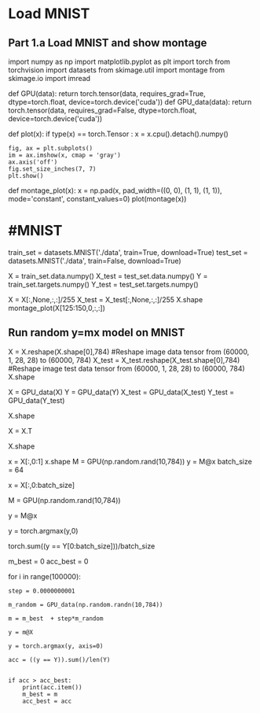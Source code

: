 # Load MNIST

## Part 1.a Load MNIST and show montage

import numpy as np
import matplotlib.pyplot as plt
import torch
from torchvision import datasets
from skimage.util import montage
from skimage.io import imread

def GPU(data):
    return torch.tensor(data, requires_grad=True, dtype=torch.float, device=torch.device('cuda'))
def GPU_data(data):
    return torch.tensor(data, requires_grad=False, dtype=torch.float, device=torch.device('cuda'))

def plot(x):
    if type(x) == torch.Tensor :
        x = x.cpu().detach().numpy()

    fig, ax = plt.subplots()
    im = ax.imshow(x, cmap = 'gray')
    ax.axis('off')
    fig.set_size_inches(7, 7)
    plt.show()
def montage_plot(x):
    x = np.pad(x, pad_width=((0, 0), (1, 1), (1, 1)), mode='constant', constant_values=0)
    plot(montage(x))

# #MNIST
train_set = datasets.MNIST('./data', train=True, download=True)
test_set = datasets.MNIST('./data', train=False, download=True)

X = train_set.data.numpy()
X_test = test_set.data.numpy()
Y = train_set.targets.numpy()
Y_test = test_set.targets.numpy()

X = X[:,None,:,:]/255
X_test = X_test[:,None,:,:]/255
X.shape
montage_plot(X[125:150,0,:,:])

## Run random y=mx model on MNIST
X = X.reshape(X.shape[0],784)                    #Reshape image data tensor from (60000, 1, 28, 28) to (60000, 784)
X_test = X_test.reshape(X_test.shape[0],784)     #Reshape image test data tensor from (60000, 1, 28, 28) to (60000, 784)
X.shape

X = GPU_data(X)
Y = GPU_data(Y)
X_test = GPU_data(X_test)
Y_test = GPU_data(Y_test)

X.shape

X = X.T

X.shape

x = X[:,0:1]
x.shape
M = GPU(np.random.rand(10,784))
y = M@x
batch_size = 64

x = X[:,0:batch_size]

M = GPU(np.random.rand(10,784))

y = M@x

y = torch.argmax(y,0)

torch.sum((y == Y[0:batch_size]))/batch_size


m_best = 0
acc_best = 0

for i in range(100000):

    step = 0.0000000001

    m_random = GPU_data(np.random.randn(10,784))

    m = m_best  + step*m_random

    y = m@X

    y = torch.argmax(y, axis=0)

    acc = ((y == Y)).sum()/len(Y)


    if acc > acc_best:
        print(acc.item())
        m_best = m
        acc_best = acc

